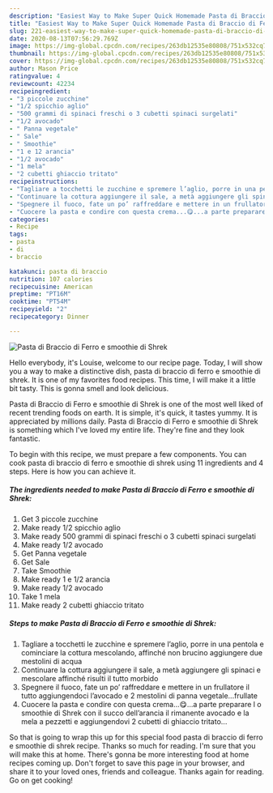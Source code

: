 ```yaml
---
description: "Easiest Way to Make Super Quick Homemade Pasta di Braccio di Ferro e smoothie di Shrek"
title: "Easiest Way to Make Super Quick Homemade Pasta di Braccio di Ferro e smoothie di Shrek"
slug: 221-easiest-way-to-make-super-quick-homemade-pasta-di-braccio-di-ferro-e-smoothie-di-shrek
date: 2020-08-13T07:56:29.769Z
image: https://img-global.cpcdn.com/recipes/263db12535e80808/751x532cq70/pasta-di-braccio-di-ferro-e-smoothie-di-shrek-recipe-main-photo.jpg
thumbnail: https://img-global.cpcdn.com/recipes/263db12535e80808/751x532cq70/pasta-di-braccio-di-ferro-e-smoothie-di-shrek-recipe-main-photo.jpg
cover: https://img-global.cpcdn.com/recipes/263db12535e80808/751x532cq70/pasta-di-braccio-di-ferro-e-smoothie-di-shrek-recipe-main-photo.jpg
author: Mason Price
ratingvalue: 4
reviewcount: 42234
recipeingredient:
- "3 piccole zucchine"
- "1/2 spicchio aglio"
- "500 grammi di spinaci freschi o 3 cubetti spinaci surgelati"
- "1/2 avocado"
- " Panna vegetale"
- " Sale"
- " Smoothie"
- "1 e 12 arancia"
- "1/2 avocado"
- "1 mela"
- "2 cubetti ghiaccio tritato"
recipeinstructions:
- "Tagliare a tocchetti le zucchine e spremere l’aglio, porre in una pentola e cominciare la cottura mescolando, affinché non brucino aggiungere due mestolini di acqua"
- "Continuare la cottura aggiungere il sale, a metà aggiungere gli spinaci e mescolare affinché risulti il tutto morbido"
- "Spegnere il fuoco, fate un po’ raffreddare e mettere in un frullatore il tutto aggiungendoci l’avocado e 2 mestolini di panna vegetale...frullate"
- "Cuocere la pasta e condire con questa crema...😋...a parte preparare l o smoothie di Shrek con il succo dell’arancia il rimanente avocado e la mela a pezzetti e aggiungendovi 2 cubetti di ghiaccio tritato..."
categories:
- Recipe
tags:
- pasta
- di
- braccio

katakunci: pasta di braccio 
nutrition: 107 calories
recipecuisine: American
preptime: "PT16M"
cooktime: "PT54M"
recipeyield: "2"
recipecategory: Dinner

---
```



![Pasta di Braccio di Ferro e smoothie di Shrek](https://img-global.cpcdn.com/recipes/263db12535e80808/751x532cq70/pasta-di-braccio-di-ferro-e-smoothie-di-shrek-recipe-main-photo.jpg)

Hello everybody, it's Louise, welcome to our recipe page. Today, I will show you a way to make a distinctive dish, pasta di braccio di ferro e smoothie di shrek. It is one of my favorites food recipes. This time, I will make it a little bit tasty. This is gonna smell and look delicious.



Pasta di Braccio di Ferro e smoothie di Shrek is one of the most well liked of recent trending foods on earth. It is simple, it's quick, it tastes yummy. It is appreciated by millions daily. Pasta di Braccio di Ferro e smoothie di Shrek is something which I've loved my entire life. They're fine and they look fantastic.


To begin with this recipe, we must prepare a few components. You can cook pasta di braccio di ferro e smoothie di shrek using 11 ingredients and 4 steps. Here is how you can achieve it.

<!--inarticleads1-->

##### The ingredients needed to make Pasta di Braccio di Ferro e smoothie di Shrek:

1. Get 3 piccole zucchine
1. Make ready 1/2 spicchio aglio
1. Make ready 500 grammi di spinaci freschi o 3 cubetti spinaci surgelati
1. Make ready 1/2 avocado
1. Get  Panna vegetale
1. Get  Sale
1. Take  Smoothie
1. Make ready 1 e 1/2 arancia
1. Make ready 1/2 avocado
1. Take 1 mela
1. Make ready 2 cubetti ghiaccio tritato




<!--inarticleads2-->

##### Steps to make Pasta di Braccio di Ferro e smoothie di Shrek:

1. Tagliare a tocchetti le zucchine e spremere l’aglio, porre in una pentola e cominciare la cottura mescolando, affinché non brucino aggiungere due mestolini di acqua
1. Continuare la cottura aggiungere il sale, a metà aggiungere gli spinaci e mescolare affinché risulti il tutto morbido
1. Spegnere il fuoco, fate un po’ raffreddare e mettere in un frullatore il tutto aggiungendoci l’avocado e 2 mestolini di panna vegetale...frullate
1. Cuocere la pasta e condire con questa crema...😋...a parte preparare l o smoothie di Shrek con il succo dell’arancia il rimanente avocado e la mela a pezzetti e aggiungendovi 2 cubetti di ghiaccio tritato...




So that is going to wrap this up for this special food pasta di braccio di ferro e smoothie di shrek recipe. Thanks so much for reading. I'm sure that you will make this at home. There's gonna be more interesting food at home recipes coming up. Don't forget to save this page in your browser, and share it to your loved ones, friends and colleague. Thanks again for reading. Go on get cooking!
